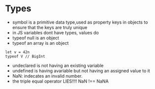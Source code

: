 # Types
- symbol is a primitive data type,used as property keys in objects to ensure that the keys are truly unique
- in JS variables dont have types, values do
- typeof null is an object
- typeof an array is an object
```javacsript
let v = 42n
typeof V // BigInt
```
- undeclared is not having an existing variable
- undefined is having avariable but not having an assigned value to it
- NaN: indecates an invalid number.
- the triple equal operator LIES!!!! NaN !== NaNA

